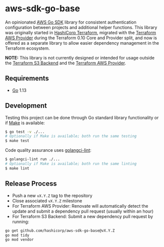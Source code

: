 # aws-sdk-go-base

An opinionated [AWS Go SDK](https://github.com/aws/aws-sdk-go) library for consistent authentication configuration between projects and additional helper functions. This library was originally started in [HashiCorp Terraform](https://github.com/hashicorp/terraform), migrated with the [Terraform AWS Provider](https://github.com/terraform-providers/terraform-provider-aws) during the Terraform 0.10 Core and Provider split, and now is offered as a separate library to allow easier dependency management in the Terraform ecosystem.

**NOTE:** This library is not currently designed or intended for usage outside the [Terraform S3 Backend](https://www.terraform.io/docs/backends/types/s3.html) and the [Terraform AWS Provider](https://www.terraform.io/docs/providers/aws/index.html).

## Requirements

- [Go](https://golang.org/doc/install) 1.13

## Development

Testing this project can be done through Go standard library functionality or if [Make](https://www.gnu.org/software/make/) is available:

```sh
$ go test -v ./...
# Optionally if Make is available; both run the same testing
$ make test
```

Code quality assurance uses [golangci-lint](https://github.com/golangci/golangci-lint):

```sh
$ golangci-lint run ./...
# Optionally if Make is available; both run the same linting
$ make lint
```

## Release Process

- Push a new `vX.Y.Z` tag to the repository
- Close associated `vX.Y.Z` milestone
- For Terraform AWS Provider: Renovate will automatically detect the update and submit a dependency pull request (usually within an hour)
- For Terraform S3 Backend: Submit a new dependency pull request by running:

```sh
go get github.com/hashicorp/aws-sdk-go-base@vX.Y.Z
go mod tidy
go mod vendor
```
